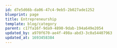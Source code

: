 ```yaml
---
id: d7e5d66b-da06-47c4-9eb5-2b027ade1252
blueprint: page
title: Entrepreneurship
template: blog/category
parent: c17fa16f-9da9-4890-9dab-194a649e2054
updated_by: a970f670-ae4f-498a-abd3-3c0a54407963
updated_at: 1693458384
---
```

